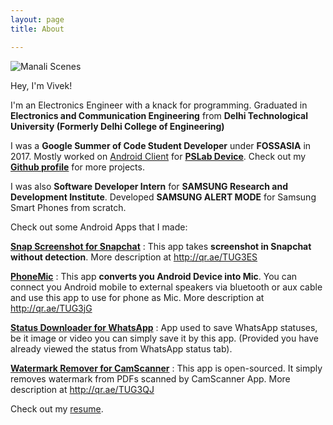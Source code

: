 ```yaml
---
layout: page 
title: About

---
```


<img src="{{ site.baseurl }}/assets/img/vivek.png" alt="Manali Scenes"/>

<p>Hey, I'm Vivek!<p>

<p>I'm an Electronics Engineer with a knack for programming. Graduated in <b>Electronics and Communication Engineering</b> from <b>Delhi Technological University (Formerly Delhi College of Engineering)</b></p>

<p>I was a <b>Google Summer of Code Student Developer</b> under <b>FOSSASIA</b> in 2017. Mostly worked on <a href="https://github.com/fossasia/pslab-android">Android Client</a> for <a href="https://pslab.fossasia.org/"><b>PSLab Device</b></a>. Check out my <a href="https://github.com/viveksb007"><b>Github profile</b></a> for more projects. </p>

<p>I was also <b>Software Developer Intern</b> for <b>SAMSUNG Research and Development Institute</b>. Developed <b>SAMSUNG ALERT MODE</b> for Samsung Smart Phones from scratch.</p>

Check out some Android Apps that I made:

<a href="https://play.google.com/store/apps/details?id=com.viveksb007.snapnscreenshot"><b>Snap Screenshot for Snapchat</b></a> : This app takes <b>screenshot in Snapchat without detection</b>. More description at <a href="http://qr.ae/TUG3ES">http://qr.ae/TUG3ES</a>

<a href="https://play.google.com/store/apps/details?id=com.viveksb007.phonemic"><b>PhoneMic</b></a> : This app <b>converts you Android Device into Mic</b>. You can connect you Android mobile to external speakers via bluetooth or aux cable and use this app to use for phone as Mic. More description at <a href="http://qr.ae/TUG3jG">http://qr.ae/TUG3jG</a>

<a href="https://play.google.com/store/apps/details?id=com.viveksb007.whatsappstatusdownloader"><b>Status Downloader for WhatsApp</b></a> : App used to save WhatsApp statuses, be it image or video you can simply save it by this app. (Provided you have already viewed the status from WhatsApp status tab).

<a href="https://github.com/viveksb007/camScannerWatermarkRemoverAndroid"><b>Watermark Remover for CamScanner</b></a> : This app is open-sourced. It simply removes watermark from PDFs scanned by CamScanner App. More description at <a href="http://qr.ae/TUG3QJ">http://qr.ae/TUG3QJ</a>

<p>Check out my <a href="{{ site.baseurl }}/assets/documents/resume.pdf" target="_blank">resume</a>.</p>
